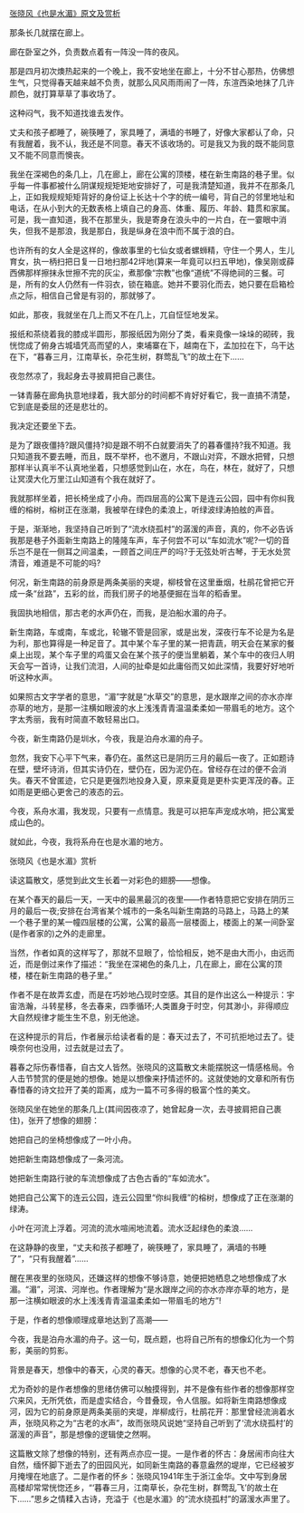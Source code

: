 [张晓风《也是水湄》原文及赏析](https://www.vrrw.net/wx/8683.html)

那条长几就摆在廊上。

廊在卧室之外，负责数点着有一阵没一阵的夜风。

那是四月初次燠热起来的一个晚上，我不安地坐在廊上，十分不甘心那热，仿佛想生气，只觉得春天越来越不负责，就那么风风雨雨闹了一阵，东渲西染地抹了几许颜色，就打算草草了事收场了。

这种闷气，我不知道找谁去发作。

丈夫和孩子都睡了，碗筷睡了，家具睡了，满墙的书睡了，好像大家都认了命，只有我醒着，我不认，我还是不同意。春天不该收场的。可是我又为我的既不能同意又不能不同意而懊丧。



我坐在深褐色的条几上，几在廊上，廊在公寓的顶楼，楼在新生南路的巷子里。似乎每一件事都被什么阴谋规规矩矩地安排好了，可是我清楚知道，我并不在那条几上，正如我规规矩矩背好的身份证上长达十个字的统一编号，背自己的邻里地址和电话，在从小到大的无数表格上填自己的身高、体重、履历、年龄、籍贯和家属。可是，我一直知道，我不在那里头，我是寄身在浪头中的一片白，在一霎眼中消失，但我不是那浪，我是那白，我是纵身在浪中而不属于浪的白。

也许所有的女人全是这样的，像故事里的七仙女或者螺蛳精，守住一个男人，生儿育女，执一柄扫把日复一日地扫那42坪地(算来一年竟可以扫五甲地)，像吴刚或薛西佛那样擦抹永世擦不完的灰尘，煮那像“宗教”也像“道统”不得绝祠的三餐。可是，所有的女人仍然有一件羽衣，锁在箱底。她并不要羽化而去，她只要在启箱检点之际，相信自己曾是有羽的，那就够了。

如此，那夜，我就坐在几上而又不在几上，兀自怔怔地发呆。

报纸和茶绕着我的膝成半圆形，那报纸因为刚分了类，看来竟像一垛垛的砌砖，我恍惚成了俯身古城墙凭高而望的人，柬埔寨在下，越南在下，孟加拉在下，乌干达在下，“暮春三月，江南草长，杂花生树，群莺乱飞”的故土在下……

夜忽然凉了，我起身去寻披肩把自己裹住。

一钵青藤在廊角执意地绿着，我大部分的时间都不肯好好看它，我一直搞不清楚，它到底是委屈的还是悲壮的。

我决定还要坐下去。

是为了跟夜僵持?跟风僵持?抑是跟不明不白就要消失了的暮春僵持?我不知道。我只知道我不要去睡，而且，既不举杯，也不邀月，不跟山对弈，不跟水把臂，只想那样半认真半不认真地坐着，只想感觉到山在，水在，鸟在，林在，就好了，只想让冥漠大化万里江山知道有个我在就好了。

我就那样坐着，把长椅坐成了小舟。而四层高的公寓下是连云公园，园中有你纠我缠的榕树，榕树正在涨潮，我被举在绿色的柔浪上，听绿波绿涛拍舷的声音。

于是，渐渐地，我坚持自己听到了“流水绕孤村”的潺湲的声音，真的，你不必告诉我那是巷子外面新生南路上的隆隆车声，车子何尝不可以“车如流水”呢?一切的音乐岂不是在一侧耳之间温柔，一顾首之间庄严的吗?于无弦处听古琴，于无水处赏清音，难道是不可能的吗?

何况，新生南路的前身原是两条美丽的夹堤，柳枝曾在这里垂烟，杜鹃花曾把它开成一条“丝路”，五彩的丝，而我们房子的地基便掘在当年的稻香里。

我固执地相信，那古老的水声仍在，而我，是泊船水湄的舟子。

新生南路，车或南，车或北，轮辙不管是回家，或是出发，深夜行车不论是为名是为利，那也算得是一种足音了。其中某个车子里的某一把青蔬，明天会在某家的餐桌上出现，某个车子里的鸡蛋又会在某个孩子的便当里躺着，某个车中的夜归人明天会写一首诗，让我们流泪，人间的扯牵是如此庸俗而又如此深情，我要好好地听听这种水声。

如果照古文字学者的意思，“湄”字就是“水草交”的意思，是水跟岸之间的亦水亦岸亦草的地方，是那一注横如眼波的水上浅浅青青温温柔柔如一带眉毛的地方。这个字太秀丽，我有时简直不敢轻易出口。

今夜，新生南路仍是圳水，今夜，我是泊舟水湄的舟子。

忽然，我安下心平下气来，春仍在。虽然这已是阴历三月的最后一夜了。正如题诗在壁，壁坏诗消，但其实诗仍在，壁仍在，因为泥仍在。曾经存在过的便不会消失。春天不曾匿迹，它只是更强烈地投身入夏，原来夏竟是更朴实更浑茂的春。正如雨是更细心更舍己的液态的云。

今夜，系舟水湄，我发现，只要有一点情意。我是可以把车声宠成水响，把公寓爱成山色的。

就如此，今夜，我将系舟在也是水湄的地方。

张晓风《也是水湄》赏析

读这篇散文，感觉到此文生长着一对彩色的翅膀——想像。

在某个春天的最后一天，一天中的最黑最沉的夜里——作者特意把它安排在阴历三月的最后一夜;安排在台湾省某个城市的一条名叫新生南路的马路上，马路上的某一个巷子里的某一幢四层楼的公寓，公寓的最高一层楼面上，楼面上的某一间卧室(是作者家的)之外的走廊里。

当然，作者如真的这样写了，那就不显眼了，恰恰相反，她不是由大而小，由远而近，而是倒过来作了描述：“我坐在深褐色的条几上，几在廊上，廊在公寓的顶楼，楼在新生南路的巷子里。”

作者不是在故弄玄虚，而是在巧妙地凸现时空感。其目的是作出这么一种提示：宇宙浩瀚，斗转星移，冬去春来，四季循环;人类置身于时空，何其渺小，非得顺应大自然规律才能生生不息，别无他途。

在这种提示的背后，作者展示给读者看的是：春天过去了，不可抗拒地过去了。徒唤奈何也没用，过去就是过去了。

暮春之际伤春惜春，自古文人皆然。张晓风的这篇散文未能摆脱这一情感格局。令人击节赞赏的便是她的想像。她是以想像来抒情述怀的。这就使她的文章和所有伤春惜春的诗文拉开了美的距离，成为一篇不可多得的极富个性的美文。

张晓风坐在她坐的那条几上(其间因夜凉了，她曾起身一次，去寻披肩把自己裹住)，张开了想像的翅膀：

她把自己的坐椅想像成了一叶小舟。

她把新生南路想像成了一条河流。

她把新生南路行驶的车流想像成了古色古香的“车如流水”。

她把自己公寓下的连云公园，连云公园里“你纠我缠”的榕树，想像成了正在涨潮的绿涛。

小叶在河流上浮着。河流的流水喧闹地流着。流水泛起绿色的柔浪……

在这静静的夜里，“丈夫和孩子都睡了，碗筷睡了，家具睡了，满墙的书睡了”，“只有我醒着”……

醒在黑夜里的张晓风，还嫌这样的想像不够诗意，她便把她栖息之地想像成了水湄。“湄”，河滨、河岸也。作者理解为“是水跟岸之间的亦水亦岸亦草的地方，是那一注横如眼波的水上浅浅青青温温柔柔如一带眉毛的地方”!

于是，作者的想像顺理成章地达到了高潮——

今夜，我是泊舟水湄的舟子。这一句，既点题，也将自己所有的想像幻化为一个剪影，美丽的剪影。

背景是春天，想像中的春天，心灵的春天。想像的心灵不老，春天也不老。

尤为奇妙的是作者想像的思绪仿佛可以触摸得到，并不是像有些作者的想像那样空穴来风，无所凭依，而是虚实结合，今昔叠现，令人信服。如将新生南路想像成河，因为它的前身原是两条美丽的夹堤，岸柳成行，杜鹃花开：那里曾经流淌着水声，张晓风称之为“古老的水声”，故而张晓风说她“坚持自己听到了‘流水绕孤村’的潺湲的声音”，那是想像的逻辑使之然啊。

这篇散文除了想像的特别，还有两点亦应一提。一是作者的怀古：身居闹市向往大自然，缅怀脚下逝去了的田园风光，如同新生南路的春意盎然的堤岸，它已经被岁月掩埋在地底了。二是作者的怀乡：张晓风1941年生于浙江金华。文中写到身居高楼却常常恍惚还乡，“‘暮春三月，江南草长，杂花生树，群莺乱飞’的故土在下……”思乡之情糅入古诗，充溢于《也是水湄》的“流水绕孤村”的潺湲水声里了。


